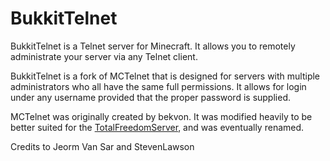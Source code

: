 BukkitTelnet
============

BukkitTelnet is a Telnet server for Minecraft. It allows you to remotely administrate your server via any Telnet client.

BukkitTelnet is a fork of MCTelnet that is designed for servers with multiple administrators who all have the same full permissions. It allows for login under any username provided that the proper password is supplied.

MCTelnet was originally created by bekvon. It was modified heavily to be better suited for the [TotalFreedomServer](http://totalfreedom.me/), and was eventually renamed.

Credits to Jeorm Van Sar and StevenLawson
